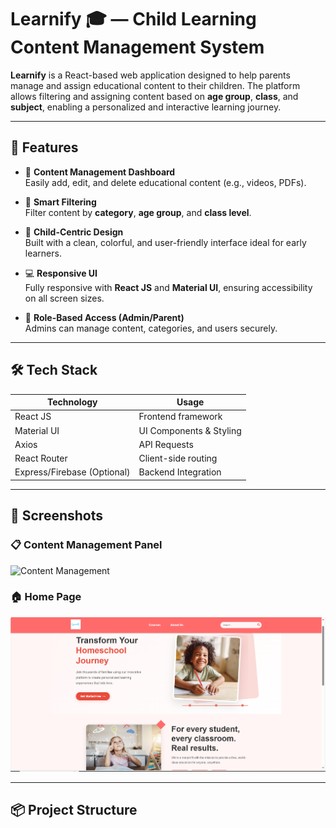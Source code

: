 # Learnify 🎓 — Child Learning Content Management System

**Learnify** is a React-based web application designed to help parents manage and assign educational content to their children. The platform allows filtering and assigning content based on **age group**, **class**, and **subject**, enabling a personalized and interactive learning journey.

---

## 🚀 Features

- 📁 **Content Management Dashboard**  
  Easily add, edit, and delete educational content (e.g., videos, PDFs).

- 🎯 **Smart Filtering**  
  Filter content by **category**, **age group**, and **class level**.

- 🧒 **Child-Centric Design**  
  Built with a clean, colorful, and user-friendly interface ideal for early learners.

- 💻 **Responsive UI**  
  Fully responsive with **React JS** and **Material UI**, ensuring accessibility on all screen sizes.

- 🔐 **Role-Based Access (Admin/Parent)**  
  Admins can manage content, categories, and users securely.

---

## 🛠️ Tech Stack

| Technology      | Usage                           |
|----------------|----------------------------------|
| React JS        | Frontend framework              |
| Material UI     | UI Components & Styling         |
| Axios           | API Requests                    |
| React Router    | Client-side routing             |
| Express/Firebase (Optional) | Backend Integration    |

---

## 📸 Screenshots

### 📋 Content Management Panel  
![Content Management](./assets/Capture.png)

### 🏠 Home Page  
![Home Page](https://github.com/Osama-Dev01/Learning_Hub_React_Project/blob/main/src/assets/Capture.PNG)

---

## 📦 Project Structure

